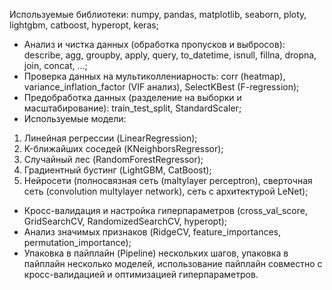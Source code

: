 Используемые библиотеки: numpy, pandas, matplotlib, seaborn, ploty, lightgbm, catboost, hyperopt, keras;
- Анализ и чистка данных (обработка пропусков и выбросов): describe, agg, groupby, apply, query, to_datetime, isnull, fillna, dropna, join, concat, ...;
- Проверка данных на мультиколлениарность: corr (heatmap), variance_inflation_factor (VIF анализ), SelectKBest (F-regression);
- Предобработка данных (разделение на выборки и масштабирование): train_test_split, StandardScaler;
- Используемые модели:
1. Линейная регрессии (LinearRegression);
2. K-ближайших соседей (KNeighborsRegressor);
3. Случайный лес (RandomForestRegressor);
4. Градиентный бустинг (LightGBM, CatBoost);
5. Нейросети (полносвязная сеть (maltylayer perceptron), сверточная сеть (convolution multylayer network), сеть с архитектурой LeNet);
- Кросс-валидация и настройка гиперпараметров (cross_val_score, GridSearchCV, RandomizedSearchCV, hyperopt);
- Анализ значимых признаков (RidgeCV, feature_importances, permutation_importance);
- Упаковка в пайплайн (Pipeline) нескольких шагов, упаковка в пайплайн несколько моделей, использование пайплайн совместно с кросс-валидацией и оптимизацией гиперпараметров.
